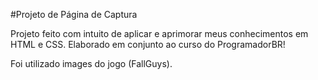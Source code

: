 #Projeto de Página de Captura

Projeto feito com intuito de aplicar e aprimorar meus conhecimentos em HTML e CSS. Elaborado em conjunto ao curso do ProgramadorBR!

Foi utilizado images do jogo (FallGuys).
